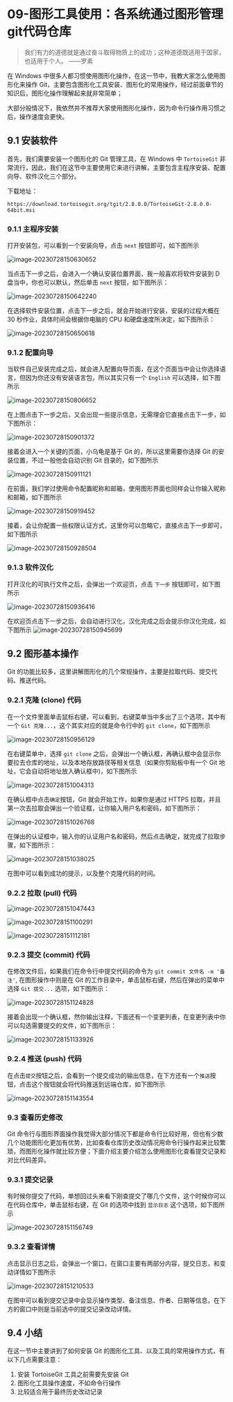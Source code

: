 # 09-图形工具使用：各系统通过图形管理git代码仓库

> 我们有力的道德就是通过奋斗取得物质上的成功；这种道德既适用于国家，也适用于个人。 ——罗素

在 Windows 中很多人都习惯使用图形化操作，在这一节中，我教大家怎么使用图形化来操作 Git，主要包含图形化工具安装、图形化的常用操作，经过前面章节的知识后，图形化操作理解起来就非常简单；

大部分般情况下，我依然并不推荐大家使用图形化操作，因为命令行操作用习惯之后，操作速度会更快。

## 9.1 安装软件

首先，我们需要安装一个图形化的 Git 管理工具，在 Windows 中 `TortoiseGit` 非常流行，因此，我们在这节中主要使用它来进行讲解，主要包含主程序安装、配置向导、软件汉化三个部分。

下载地址：

```
https://download.tortoisegit.org/tgit/2.8.0.0/TortoiseGit-2.8.0.0-64bit.msi
```

### 9.1.1 主程序安装

打开安装包，可以看到一个安装向导，点击 `next` 按钮即可，如下图所示

![image-20230728150630652](./assets/image-20230728150630652.png)

当点击下一步之后，会进入一个确认安装位置界面，我一般喜欢将软件安装到 D 盘当中，你也可以默认，然后单击 `next` 按钮，如下图所示：

![image-20230728150642240](./assets/image-20230728150642240.png)

在选择软件安装位置，点击下一步之后，就会开始进行安装，安装的过程大概在 30 秒作业，具体时间会根据你电脑的 CPU 和硬盘速度所决定，如下图所示：

![image-20230728150650618](./assets/image-20230728150650618.png)

### 9.1.2 配置向导

当软件自己安装完成之后，就会进入配置向导页面，在这个页面当中会让你选择语言，但因为你还没有安装语言包，所以其实只有一个 `English` 可以选择，如下图所示

![image-20230728150806652](./assets/image-20230728150806652.png)

在上图点击下一步之后，又会出现一些提示信息，无需理会它直接点击下一步，如下图所示：

![image-20230728150901372](./assets/image-20230728150901372.png)

接着会进入一个关键的页面，小乌龟是基于 Git 的，所以这里需要你选择 Git 的安装位置，不过一般他会自动识别 Git 目录的，如下图所示

![image-20230728150911121](./assets/image-20230728150911121.png)

在前面，我们学过使用命令配置昵称和邮箱，使用图形界面也同样会让你输入昵称和邮箱，如下图所示

![image-20230728150919452](./assets/image-20230728150919452.png)

接着，会让你配置一些权限认证方式，这里你可以忽略它，直接点击下一步即可，如下图所示

![image-20230728150928504](./assets/image-20230728150928504.png)

### 9.1.3 软件汉化

打开汉化的可执行文件之后，会弹出一个欢迎页，点击 `下一步` 按钮即可，如下图所示

![image-20230728150936416](./assets/image-20230728150936416.png)

在欢迎页点击下一步之后，会自动进行汉化，汉化完成之后会提示你汉化完成，如下图所示
![image-20230728150945699](./assets/image-20230728150945699.png)

## 9.2 图形基本操作

Git 的功能比较多，这里讲解图形化的几个常规操作，主要是拉取代码、提交代码、推送代码。

### 9.2.1 克隆 (clone) 代码

在一个文件里面单击鼠标右键，可以看到，右键菜单当中多出了三个选项，其中有一个 `Git 克隆...`，这个其实对应的就是命令行中的 `git clone`，如下图所示

![image-20230728150956129](./assets/image-20230728150956129.png)

在右键菜单中，选择 `git clone` 之后，会弹出一个确认框，再确认框中会显示你要拉去仓库的地址，以及本地存放路径等相关信息（如果你剪贴板中有一个 Git 地址，它会自动将地址放入确认框中)，如下图所示

![image-20230728151004313](./assets/image-20230728151004313.png)

在确认框中点击`确定`按钮，Git 就会开始工作，如果你是通过 HTTPS 拉取，并且第一次去拉取会弹出一个验证框，让你输入用户名和密码，如下图所示：

![image-20230728151026768](./assets/image-20230728151026768.png)

在弹出的认证框中，输入你的认证用户名和密码，然后点击确定，就完成了拉取步骤，如下图所示：

![image-20230728151038025](./assets/image-20230728151038025.png)

在图中可以看到成功的提示，以及整个克隆代码的时间。

### 9.2.2 拉取 (pull) 代码

![image-20230728151047443](./assets/image-20230728151047443.png)

![image-20230728151100291](./assets/image-20230728151100291.png)

![image-20230728151112181](./assets/image-20230728151112181.png)

### 9.2.3 提交 (commit) 代码

在修改文件后，如果我们在命令行中提交代码的命令为 `git commit 文件名 -m '备注'`, 在图形操作中则是在 Git 的工作目录中，单击鼠标右键，然后在弹出的菜单中选择 `Git 提交...` 选项，如下图所示：

![image-20230728151124828](./assets/image-20230728151124828.png)

接着会出现一个确认框，然你输出注释，下面还有一个变更列表，在变更列表中你可以勾选需要提交的文件，如下图所示：

![image-20230728151133926](./assets/image-20230728151133926.png)

### 9.2.4 推送 (push) 代码

在点击`提交`按钮之后，会看到一个提交成功的输出信息，在下方还有一个`推送`按钮，点击这个按钮就会将代码推送到远端仓库，如下图所示

![image-20230728151143554](./assets/image-20230728151143554.png)

### 9.3 查看历史修改

Git 命令行与图形界面操作我觉得大部分情况下都是命令行比较好用，但也有少数几个功能图形化更加有优势，比如查看仓库历史改动情况用命令行操作起来比较繁琐，而图形化操作就比较方便；下面介绍主要介绍怎么使用图形化查看提交记录和对比代码差异。

### 9.3.1 提交记录

有时候你提交了代码，单想回过头来看下刚查提交了哪几个文件，这个时候你可以在代码仓库中，单击鼠标右键，在 Git 的选项中找到 `显示日志` 这个选项，如下图所示

![image-20230728151156749](./assets/image-20230728151156749.png)

### 9.3.2 查看详情

点击显示日志之后，会弹出一个窗口，在窗口主要有两部分内容，提交日志，和变动详情如下图所示

![image-20230728151210533](./assets/image-20230728151210533.png)

在图中可以看到提交记录中会显示操作类型、备注信息、作者、日期等信息，在下方的窗口中则是当前选中的提交记录改动详情。

## 9.4 小结

在这一节中主要讲到了如何安装 Git 的图形化工具、以及工具的常用操作方式，有以下几点需要注意：

1. 安装 TortoiseGit 工具之前需要先安装 Git
2. 图形化工具操作速度，不如命令行操作
3. 比较适合用于最终历史改动记录
